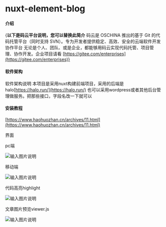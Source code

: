 # nuxt-element-blog

#### 介绍
{**以下是码云平台说明，您可以替换此简介**
码云是 OSCHINA 推出的基于 Git 的代码托管平台（同时支持 SVN）。专为开发者提供稳定、高效、安全的云端软件开发协作平台
无论是个人、团队、或是企业，都能够用码云实现代码托管、项目管理、协作开发。企业项目请看 [https://gitee.com/enterprises](https://gitee.com/enterprises)}

#### 软件架构
软件架构说明
本项目是采用nuxt构建前端项目，采用的后端是halo[https://halo.run/](https://halo.run/)
也可以采用wordpress或者其他后台管理做服务。把那些接口，字段名改一下就可以


#### 安装教程

[https://www.haohuozhan.cn/archives/11.html](https://www.haohuozhan.cn/archives/11.html)


界面

pc端

![输入图片说明](https://images.gitee.com/uploads/images/2020/0110/171933_51abe34a_5094925.png "QQ截图20200110171857.png")

移动端

![输入图片说明](https://images.gitee.com/uploads/images/2020/0110/172052_96016864_5094925.png "QQ截图20200110172015.png")

代码高亮highlight

![输入图片说明](https://images.gitee.com/uploads/images/2020/0110/172307_73681b72_5094925.png "屏幕截图.png")

文章图片预览viewer.js

![输入图片说明](https://images.gitee.com/uploads/images/2020/0110/172203_29dc8838_5094925.png "屏幕截图.png")